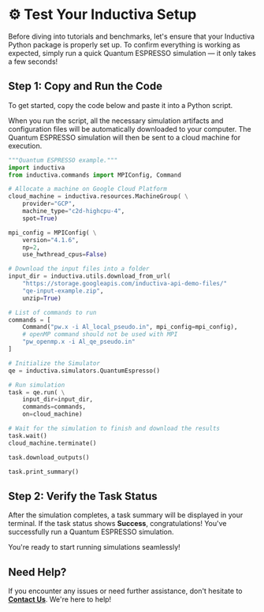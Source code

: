 # ⚙️ Test Your Inductiva Setup 
Before diving into tutorials and benchmarks, let's ensure that your Inductiva Python package is properly set up. To confirm everything is working as expected, simply run a quick Quantum ESPRESSO simulation — it only takes a few seconds!

## Step 1: Copy and Run the Code
To get started, copy the code below and paste it into a Python script.

When you run the script, all the necessary simulation artifacts and configuration files will be automatically downloaded to your computer. The Quantum ESPRESSO simulation will then be sent to a cloud machine for execution.

```python
"""Quantum ESPRESSO example."""
import inductiva
from inductiva.commands import MPIConfig, Command

# Allocate a machine on Google Cloud Platform
cloud_machine = inductiva.resources.MachineGroup( \
    provider="GCP",
    machine_type="c2d-highcpu-4",
    spot=True)

mpi_config = MPIConfig( \
    version="4.1.6",
    np=2,
    use_hwthread_cpus=False)

# Download the input files into a folder
input_dir = inductiva.utils.download_from_url(
    "https://storage.googleapis.com/inductiva-api-demo-files/"
    "qe-input-example.zip",
    unzip=True)

# List of commands to run
commands = [
    Command("pw.x -i Al_local_pseudo.in", mpi_config=mpi_config),
    # openMP command should not be used with MPI
    "pw_openmp.x -i Al_qe_pseudo.in"
]

# Initialize the Simulator
qe = inductiva.simulators.QuantumEspresso()

# Run simulation
task = qe.run( \
    input_dir=input_dir,
    commands=commands,
    on=cloud_machine)

# Wait for the simulation to finish and download the results
task.wait()
cloud_machine.terminate()

task.download_outputs()

task.print_summary()
```

## Step 2: Verify the Task Status
After the simulation completes, a task summary will be displayed in your terminal. If the task status shows **Success**, congratulations! You've successfully run a Quantum ESPRESSO simulation.

You're ready to start running simulations seamlessly!

## Need Help?
If you encounter any issues or need further assistance, don't hesitate to [**Contact Us**](mailto:support@inductiva.ai). We're here to help!
